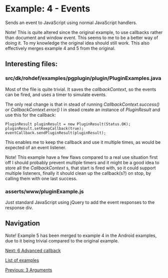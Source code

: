 # Example: 4 - Events

Sends an event to JavaScript using normal JavaScript handlers.

Note! This is quite altered since the original example, to use callbacks 
rather than document and window event. This seems to me to be a better 
way of doing it. To my knowledge the original idea should still work. 
This also effectively merges example 4 and 5 from the original.

## Interesting files:

### src/dk/rohdef/examples/pgplugin/plugin/PluginExamples.java
Most of the file is quite trivial. It saves the _callbackContext_, so 
the events can be fired, and uses a timer to simulate events.

The only real change is that in stead of running _CallbackContext.success()_ or
_CallbackContext.error()_ I in stead create an instance of _PluginResult_ 
and use this for the callback:

    PluginResult pluginResult = new PluginResult(Status.OK);
    pluginResult.setKeepCallback(true);
    eventCallback.sendPluginResult(pluginResult);

This enables me to keep the callback and use it multiple times, as 
would be expected of an event listener.

Note! This example have a few flaws compared to a real use situation 
first off I should probably prevent multiple timers and it might be 
a good idea to store all the _CallbackContext_ s, that start is fired 
with, so it could support multiple listeners, finally it should clean 
up the callback(s?) on stop, by calling them with one last success.

### asserts/www/pluginExample.js
Just standard JavaScript using jQuery to add the event responses to 
the response div.

## Navigation
Note! Example 5 has been merged to example 4 in the Android examples, 
due to it being trivial compared to the original example.

[Next: 6 Advanced callback](https://github.com/rohdef/PGPlugins/tree/6_Advanced_callback)

[List of examples](https://github.com/rohdef/PGPlugins-android/)

[Previous: 3 Arguments](https://github.com/rohdef/PGPlugins-android/tree/3_Arguments)

